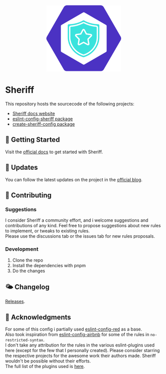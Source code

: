 <br>
<p align="center"><img src="https://github.com/AndreaPontrandolfo/sheriff/blob/master/apps/docs-website/static/img/sheriff-logo.svg" width="240"></p>

# Sheriff

This repository hosts the sourcecode of the following projects:

- [Sheriff docs website](https://github.com/AndreaPontrandolfo/sheriff/tree/master/apps/docs-website)
- [eslint-config-sheriff package](https://github.com/AndreaPontrandolfo/sheriff/tree/master/packages/eslint-config-sheriff)
- [create-sheriff-config package](https://github.com/AndreaPontrandolfo/sheriff/tree/master/packages/create-sheriff-config)

## 🚀 Getting Started

Visit the [official docs](https://www.eslint-config-sheriff.dev) to get started with Sheriff.

## 📝 Updates

You can follow the latest updates on the project in the [official blog](https://www.eslint-config-sheriff.dev/blog).

## 🧡 Contributing

### Suggestions

I consider Sheriff a community effort, and i welcome suggestions and contributions of any kind.
Feel free to propose suggestions about new rules to implement, or tweaks to existing rules.<br>
Please use the discussions tab or the issues tab for new rules proposals.

### Development

1. Clone the repo
1. Install the dependencies with pnpm
1. Do the changes

## 🌤 Changelog

[Releases](https://github.com/AndreaPontrandolfo/sheriff/releases).

## 💌 Acknowledgments

For some of this config i partially used [eslint-config-red](https://github.com/GrosSacASac/JavaScript-Set-Up/blob/master/js/red-javascript-style-guide/index.js) as a base.<br>
Also took inspiration from [eslint-config-airbnb](https://github.com/airbnb/javascript/tree/master/packages/eslint-config-airbnb) for some of the rules in `no-restricted-syntax`.<br>
I don't take any attribution for the rules in the various eslint-plugins used here (except for the few that I personally created). Please consider starring the respective projects for the awesome work their authors made. Sheriff wouldn't be possible without their efforts. <br>
The full list of the plugins used is [here](https://www.eslint-config-sheriff.dev/docs/eslint-plugins).
